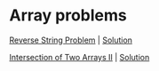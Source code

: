 # Array problems

[Reverse String Problem](https://leetcode.com/problems/reverse-string/)
 | [Solution](https://github.com/wnbrb/interview-prep/blob/main/solutions/reverse_string.rb)

 [Intersection of Two Arrays II](https://leetcode.com/problems/intersection-of-two-arrays-ii/) | [Solution](https://github.com/wnbrb/interview-prep/blob/main/solutions/intersection_of_two_arrays_2.rb)